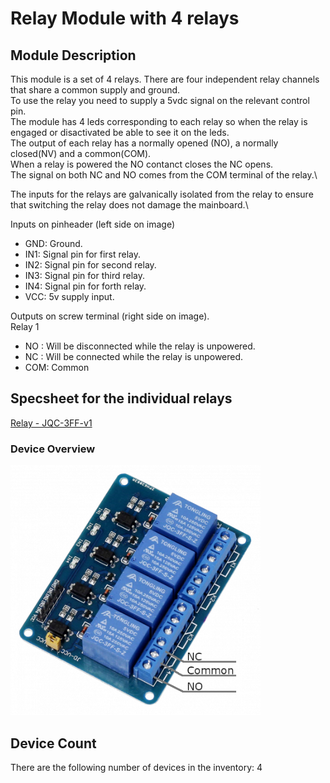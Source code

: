 # Relay Module with 4 relays

## Module Description 

This module is a set of 4 relays. There are four independent relay channels that share a common supply and ground.\
To use the relay you need to supply a 5vdc signal on the relevant control pin.\
The module has 4 leds corresponding to each relay so when the relay is engaged or disactivated be able to see it on the leds.\
The output of each relay has a normally opened (NO), a normally closed(NV) and a common(COM).\
When a relay is powered the NO contanct closes the NC opens.\
The signal on both NC and NO comes from the COM terminal of the relay.\

The inputs for the relays are galvanically isolated from the relay to ensure that switching the relay does not damage the mainboard.\

Inputs on pinheader (left side on image)
- GND: Ground.
- IN1: Signal pin for first relay.
- IN2: Signal pin for second relay.
- IN3: Signal pin for third relay.
- IN4: Signal pin for forth relay.
- VCC: 5v supply input.

Outputs on screw terminal (right side on image).\
Relay 1
- NO : Will be disconnected while the relay is unpowered.
- NC : Will be connected while the relay is unpowered.
- COM: Common

## Specsheet for the individual relays
[Relay - JQC-3FF-v1](../Specsheets/JQC-3FF-v1.pdf)


### Device Overview
<img src="../Pictures/4x-relay-module.png" alt="Picture describing the outputs and buttons of the device" title="Battery module 2pcs 18650 battery - Overview" style="max-width: 400px">


## Device Count
There are the following number of devices in the inventory: 4